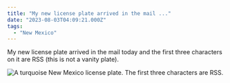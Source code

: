 ```yaml
---
title: "My new license plate arrived in the mail ..."
date: "2023-08-03T04:09:21.000Z"
tags: 
  - "New Mexico"
---
```


My new license plate arrived in the mail today and the first three characters on it are RSS (this is not a vanity plate).

![A turquoise New Mexico license plate. The first three characters are RSS.](/img/note-images/f4fe52aa78.jpg)
